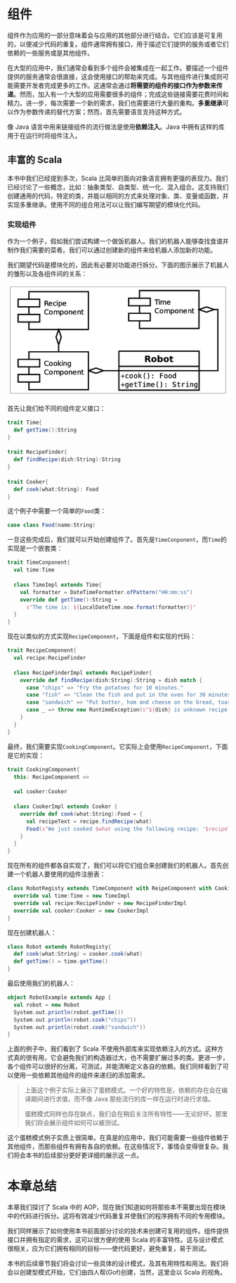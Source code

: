 # 组件

组件作为应用的一部分意味着会与应用的其他部分进行结合。它们应该是可复用的，以便减少代码的重复。组件通常拥有接口，用于描述它们提供的服务或者它们依赖的一些服务或是其他组件。

在大型的应用中，我们通常会看到多个组件会被集成在一起工作。要描述一个组件提供的服务通常会很直接，这会使用接口的帮助来完成。与其他组件进行集成则可能需要开发者完成更多的工作。这通常会通过**将需要的组件的接口作为参数来传递**。然而，加入有一个大型的应用需要很多的组件；完成这些链接需要花费时间和精力。进一步，每次需要一个新的需求，我们也需要进行大量的重构。**多重继承**可以作为参数传递的替代方案；然而，首先需要语言支持这种方式。

像 Java 语言中用来链接组件的流行做法是使用**依赖注入**。Java 中拥有这样的库用于在运行时将组件注入。

## 丰富的 Scala

本书中我们已经提到多次，Scala 比简单的面向对象语言拥有更强的表现力。我们已经讨论了一些概念，比如：抽象类型、自类型、统一化、混入组合。这支持我们创建通用的代码，特定的类，并能以相同的方式来处理对象、类、变量或函数，并实现多重继承。使用不同的组合用法可以让我们编写期望的模块化代码。

### 实现组件

作为一个例子，假如我们尝试构建一个做饭机器人。我们的机器人能够查找食谱并制作我们需要的菜肴。我们可以通过创建新的组件来给机器人添加新的功能。

我们期望代码是模块化的，因此有必要对功能进行拆分。下面的图示展示了机器人的雏形以及各组件间的关系：

![cook-robot](/assets/cook-robot.jpg)

首先让我们给不同的组件定义接口：

```scala
trait Time{
  def getTime():String
}

trait RecipeFinder{
  def findRecipe(dish:String):String
}

trait Cooker{
  def cook(what:String): Food
}
```

这个例子中需要一个简单的`Food`类：

```scala
case class Food(name:String)
```

一旦这些完成后，我们就可以开始创建组件了。首先是`TimeConponent`，而`Time`的实现是一个嵌套类：

```scala
trait TimeConponent{
  val time:Time
  
  class TimeImpl extends Time{
    val formatter = DateTimeFormatter.ofPattern("HH:mm:ss")
    override def getTime():String = 
      s"The time is: ${LocalDateTime.now.format(formatter)}"
  }
}
```

现在以类似的方式实现`RecipeComponent`，下面是组件和实现的代码：

```scala
trait RecipeComponent{
  val recipe:RecipeFinder
  
  class RecipeFinderImpl extends RecipeFinder{
    override def findRecipe(dish:String):String = dish match {
      case "chips" => "Fry the potatoes for 10 minutes."
      case "fish" => "Clean the fish and put in the oven for 30 minutes."
      case "sandwich" => "Put butter, ham and cheese on the bread, toast and add tomatoes."
      case _ => throw new RuntimeException(s"${dish} is unknown recipe.")
    }
  }
}
```

最终，我们需要实现`CookingComponent`。它实际上会使用`RecipeComponent`，下面是它的实现：

```scala
trait CookingComponent{
  this: RecipeComponent =>
  
  val cooker:Cooker
  
  class CookerImpl extends Cooker {
	override def cook(what:String):Food = {
      val recipeText = recipe.findRecipe(what)
      Food(s"We just cooked $what using the following recipe: '$recipeText'.")
	}
  }
}
```

现在所有的组件都各自实现了，我们可以将它们组合来创建我们的机器人。首先创建一个机器人要使用的组件注册表：

```scala
class RobotRegisty extends TimeComponent with ReipeComponent with CookingComponent {
  override val time:Time = new TimeImpl
  override val recipe:RecipeFinder = new RecipeFinderImpl
  override val cooker:Cooker = new CookerImpl
}
```

现在创建机器人：

```scala
class Robot extends RobotRegisty{
  def cook(what:String) = cooker.cook(what)
  def getTime() = time.getTime()
}
```

最后使用我们的机器人：

```scala
object RobotExample extends App {
  val robot = new Robot
  System.out.println(robot.getTime()) 
  System.out.println(robot.cook("chips")) 
  System.out.println(robot.cook("sandwich"))
}
```

上面的例子中，我们看到了 Scala 不使用外部库来实现依赖注入的方式。这种方式真的很有用，它会避免我们的构造器过大，也不需要扩展过多的类。更进一步，各个组件可以很好的分离，可测试，并能清晰定义各自的依赖。我们同样看到了可以使用一些依赖其他组件的组件来递归的添加需求。

> 上面这个例子实际上展示了蛋糕模式。一个好的特性是，依赖的存在会在编译期间进行求值，而不像 Java 那些流行的库一样在运行时进行求值。
>
> 蛋糕模式同样也存在缺点，我们会在稍后关注所有特性——无论好坏。那里我们将会展示组件如何可以被测试。

这个蛋糕模式例子实质上很简单。在真是的应用中，我们可能需要一些组件依赖于其他组件，而那些组件有拥有各自的依赖。在这些情况下，事情会变得很复杂。我们将会本书的后续部分更好更详细的展示这一点。

# 本章总结

本章我们探讨了 Scala 中的 AOP，现在我们知道如何将那些本不需要出现在模块中的代码进行拆分。这将有效减少代码重复并使我们的程序拥有不同的专用模块。

我们同样展示了如何使用本书前面部分讨论的技术来创建可复用的组件。组件提供接口并拥有指定的需求，这可以很方便的使用 Scala 的丰富特性。这与设计模式很相关，应为它们拥有相同的目标——使代码更好，避免重复，易于测试。

本书的后续章节我们将会讨论一些具体的设计模式，及其有用特性和用法。我们将会以创建型模式开始，它们由四人帮(Gof)创建，当然，这里会以 Scala 的视角。